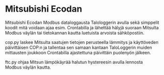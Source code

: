 # Mitsubishi Ecodan

Mitsubishi Ecodan Modbus dataloggausta Talologgerin avulla sekä simppelit koodit mitä voidaan ajaa esim. Crontabilla ja lähettää hälyjä suoraan Mitsulta Modbus väylän tai tietokannan kautta luetuista arvoista sähköpostiin.

cop.py laskee Mitsulta saatujen tietojen perusteella lämmitys ja käyttöveden päivittäisen COP:n ja tallentaa sen samaan kantaan TaloLoggerin muiden mittausten joukkoon Crontabilla ajastettuna päivittäin puolenyön jälkeen.

ftc.py ohjaa Mitsun lämpökäyrää halutun hystereesin avulla lennosta Modbus väylän kautta.
